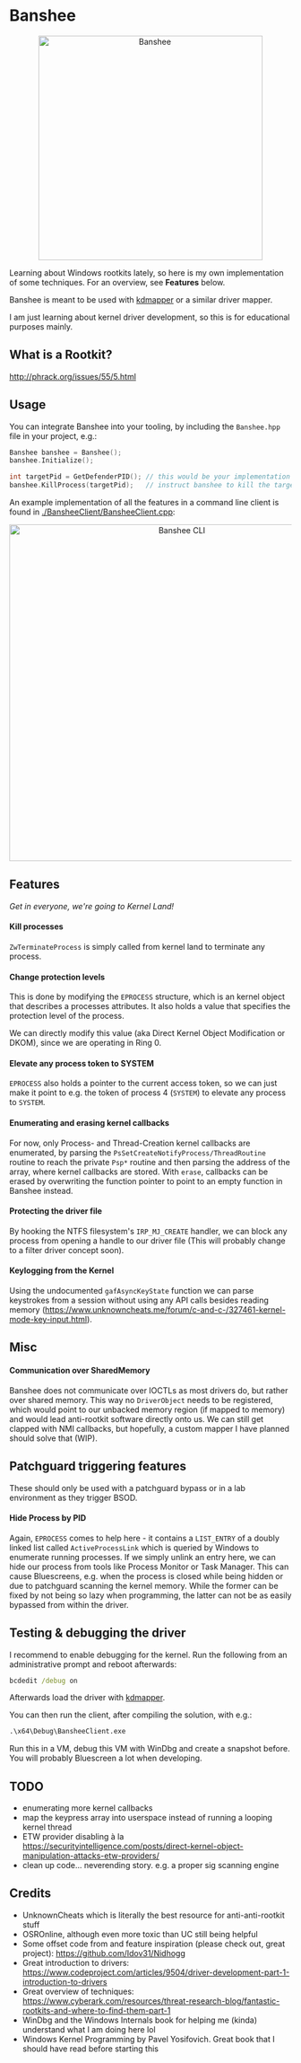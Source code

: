 # Banshee

<p align="center">
<img src="./img/Banshee.jpg" alt="Banshee" width="400" />
</p>

Learning about Windows rootkits lately, so here is my own implementation of some techniques. For an overview, see **Features** below.

Banshee is meant to be used with [kdmapper](https://github.com/TheCruZ/kdmapper) or a similar driver mapper.

I am just learning about kernel driver development, so this is for educational purposes mainly.

## What is a Rootkit?

http://phrack.org/issues/55/5.html

## Usage

You can integrate Banshee into your tooling, by including the `Banshee.hpp` file in your project, e.g.:

```c++
Banshee banshee = Banshee();
banshee.Initialize();

int targetPid = GetDefenderPID(); // this would be your implementation
banshee.KillProcess(targetPid);   // instruct banshee to kill the targetprocess
```

An example implementation of all the features in a command line client is found in [./BansheeClient/BansheeClient.cpp](./BansheeClient/BansheeClient.cpp):

<p align="center">
<img src="./img/CLI.png" alt="Banshee CLI" width="600"/>
</p>

## Features

*Get in everyone, we're going to Kernel Land!*

#### Kill processes

`ZwTerminateProcess` is simply called from kernel land to terminate any process.

#### Change protection levels

This is done by modifying the `EPROCESS` structure, which is an kernel object that describes a processes attributes. It also holds a value that specifies the protection level of the process. 

We can directly modify this value (aka Direct Kernel Object Modification or DKOM), since we are operating in Ring 0.

#### Elevate any process token to SYSTEM

`EPROCESS` also holds a pointer to the current access token, so we can just make it point to e.g. the token of process 4 (`SYSTEM`) to elevate any process to `SYSTEM`.

#### Enumerating and erasing kernel callbacks

For now, only Process- and Thread-Creation kernel callbacks are enumerated, by parsing the `PsSetCreateNotifyProcess/ThreadRoutine` routine to reach the private `Psp*` routine and then parsing the address of the array, where kernel callbacks are stored. With `erase`, callbacks can be erased by overwriting the function pointer to point to an empty function in Banshee instead.

#### Protecting the driver file 

By hooking the NTFS filesystem's `IRP_MJ_CREATE` handler, we can block any process from opening a handle to our driver file (This will probably change to a filter driver concept soon).

#### Keylogging from the Kernel

Using the undocumented `gafAsyncKeyState` function we can parse keystrokes from a session without using any API calls besides reading memory (https://www.unknowncheats.me/forum/c-and-c-/327461-kernel-mode-key-input.html).

## Misc

#### Communication over SharedMemory

Banshee does not communicate over IOCTLs as most drivers do, but rather over shared memory. This way no `DriverObject` needs to be registered, which would point to our unbacked memory region (if mapped to memory) and would lead anti-rootkit software directly onto us. We can still get clapped with NMI callbacks, but hopefully, a custom mapper I have planned should solve that (WIP).

## Patchguard triggering features

These should only be used with a patchguard bypass or in a lab environment as they trigger BSOD.

#### Hide Process by PID

Again, `EPROCESS` comes to help here - it contains a `LIST_ENTRY` of a doubly linked list called `ActiveProcessLink` which is queried by Windows to enumerate running processes. If we simply unlink an entry here, we can hide our process from tools like Process Monitor or Task Manager. This can cause Bluescreens, e.g. when the process is closed while being hidden or due to patchguard scanning the kernel memory. While the former can be fixed by not being so lazy when programming, the latter can not be as easily bypassed from within the driver.

## Testing & debugging the driver

I recommend to enable debugging for the kernel. Run the following from an administrative prompt and reboot afterwards:

```cmd
bcdedit /debug on
```

Afterwards load the driver with [kdmapper](https://github.com/TheCruZ/kdmapper). 

You can then run the client, after compiling the solution, with e.g.:

```cmd
.\x64\Debug\BansheeClient.exe
```

Run this in a VM, debug this VM with WinDbg and create a snapshot before. You will probably Bluescreen a lot when developing.

## TODO 

* enumerating more kernel callbacks
* map the keypress array into userspace instead of running a looping kernel thread
* ETW provider disabling à la https://securityintelligence.com/posts/direct-kernel-object-manipulation-attacks-etw-providers/
* clean up code... neverending story. e.g. a proper sig scanning engine

## Credits

* UnknownCheats which is literally the best resource for anti-anti-rootkit stuff
* OSROnline, although even more toxic than UC still being helpful 
* Some offset code from and feature inspiration (please check out, great project): https://github.com/Idov31/Nidhogg
* Great introduction to drivers: https://www.codeproject.com/articles/9504/driver-development-part-1-introduction-to-drivers
* Great overview of techniques: https://www.cyberark.com/resources/threat-research-blog/fantastic-rootkits-and-where-to-find-them-part-1
* WinDbg and the Windows Internals book for helping me (kinda) understand what I am doing here lol
* Windows Kernel Programming by Pavel Yosifovich. Great book that I should have read before starting this
